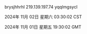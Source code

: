 brysjhhrhl 219.139.197.74 yqqlmgsycl

2024年 11月 02日 星期六 03:30:02 CST

2024年 11月 01日 星期五 19:30:02 GMT
